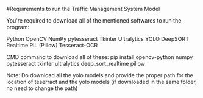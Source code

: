#Requirements to run the Traffic Management System Model

You're required to download all of the mentioned softwares to run the program:

Python
OpenCV
NumPy
pytesseract
Tkinter
Ultralytics YOLO
DeepSORT Realtime
PIL (Pillow)
Tesseract-OCR

CMD command to download all of these:
pip install opencv-python numpy pytesseract tkinter ultralytics deep_sort_realtime pillow

Note: Do download all the yolo models and provide the proper path for the location of teserract and the yolo models (if downloaded in the same folder, no need to change the path)

